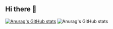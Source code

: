 ## Hi there 👋

<!--
**icaropereira1/icaropereira1** is a ✨ _special_ ✨ repository because its `README.md` (this file) appears on your GitHub profile.

Here are some ideas to get you started:

- 🔭 I’m currently working on ...
- 🌱 I’m currently learning ...
- 👯 I’m looking to collaborate on ...
- 🤔 I’m looking for help with ...
- 💬 Ask me about ...
- 📫 How to reach me: ...
- 😄 Pronouns: ...
- ⚡ Fun fact: ...
-->

[![Anurag's GitHub stats](https://github-readme-stats.vercel.app/api?username=icaropereira1)](https://github.com/icaropereira1/github-readme-stats)
![Anurag's GitHub stats](https://github-readme-stats.vercel.app/api?username=icaropereira1&show_icons=true)

